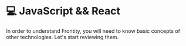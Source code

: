# 💻 JavaScript && React

In order to understand Frontity, you will need to know basic concepts of other technologies. Let's start reviewing them.

